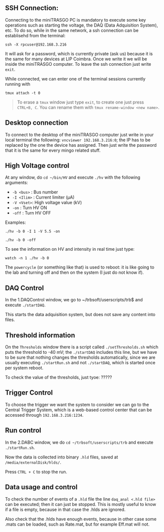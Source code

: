 ## SSH Connection:
Connecting to the miniTRASGO PC is mandatory to execute some key operations such as starting the voltage, the DAQ (Data Adquisition System), etc. To do so, while in the same network, a ssh connection can be establisehd from the terminal:
    
    ssh -X rpcuser@192.168.3.216
    
It will ask for a password, which is currently private (ask us) because it is the same for many devices at LIP Coimbra. Once we write it we will be inside the miniTRASGO computer. To leave the ssh connection just write `exit`.

While connected, we can enter one of the terminal sessions currently running with

    tmux attach -t 0

> To erase a `tmux` window just type `exit`, to create one just press `CTRL+B, C`. You can rename them with `tmux rename-window <new name>`.

## Desktop connection
To connect to the desktop of the miniTRASGO computer just write in your local terminal the following: `vncviewer 192.168.3.216:0`; the IP has to be replaced by the one the device has assigned. Then just write the password that it is the same for every mingo related stuff.

## High Voltage control
At any window, do `cd ~/bin/HV` and execute `./hv` with the following arguments:

- `-b <bus>` : Bus number
- `-I <Ilim>` : Current limiter (μA)
- `-V <Vset>`: High voltage value (kV)
- `-on` : Turn HV ON
- `-off` : Turn HV OFF

Examples:

    ./hv -b 0 -I 1 -V 5.5 -on 
<!-- tsk -->
    ./hv -b 0 -off

To see the information on HV and intensity in real time just type:

    watch -n 1 ./hv -b 0

The `powercycle` (or something like that) is used to reboot: it is like going to the lab and turning off and then on the system (I just do not know if).

## DAQ Control

In the 1.DAQControl window, we go to ~/trbsoft/userscripts/trb$ and execute `./startDAQ`.

This starts the data adquisition system, but does not save any content into files.

## Threshold information
On the `Thresholds` window there is a script called `./setThresholds.sh` which puts the threshold to -40 mV; the `./startDAQ` includes this line, but we have to be sure that nothing changes the thresholds automatically, since we are usually executing `./startRun.sh` and not `./startDAQ`, which is started once per system reboot.

To check the value of the thresholds, just tyoe: ?????

## Trigger Control

To choose the trigger we want the system to consider we can go to the Central Trigger System, which is a web-based control center that can be accessed through `192.168.3.216:1234`.

## Run control

In the 2.DABC window, we do `cd ~/trbsoft/userscripts/trb` and execute `./startRun.sh`.

Now the data is collected into binary `.hld` files, saved at `/media/externalDisk/hlds/`.

Press `CTRL + C` to stop the run.

## Data usage and control
To check the number of events of a `.hld` file the line `daq_anal <.hld file>` can be executed; then it can just be stopped. This is mostly useful to know if a file is empty, because in that case the .hlds are ignored.

Also check that the .hlds have enough events, because in other case some .mats can be loaded, such as Rate.mat, but for example Eff.mat will not.
